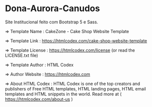 # Dona-Aurora-Canudos
Site Institucional feito com Bootstrap 5 e Sass.

  =>  Template Name    : CakeZone - Cake Shop Website Template

  =>  Template Link    : https://htmlcodex.com/cake-shop-website-template

  =>  Template License : https://htmlcodex.com/license (or read the LICENSE.txt file)

  =>  Template Author  : HTML Codex

  =>  Author Website   : https://htmlcodex.com

  =>  About HTML Codex : HTML Codex is one of the top creators and publishers of Free HTML templates, HTML landing pages, HTML email templates and HTML snippets in the world. Read more at ( https://htmlcodex.com/about-us )

#
